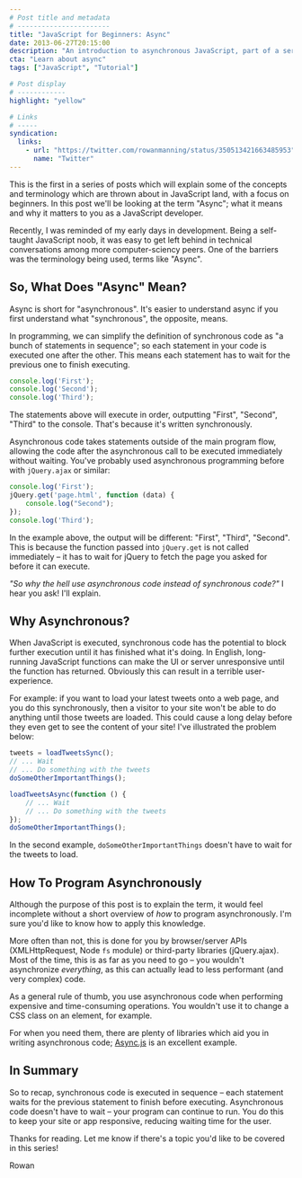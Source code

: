 ```yaml
---
# Post title and metadata
# -----------------------
title: "JavaScript for Beginners: Async"
date: 2013-06-27T20:15:00
description: "An introduction to asynchronous JavaScript, part of a series on JavaScript for Beginners."
cta: "Learn about async"
tags: ["JavaScript", "Tutorial"]

# Post display
# ------------
highlight: "yellow"

# Links
# -----
syndication:
  links:
    - url: "https://twitter.com/rowanmanning/status/350513421663485953"
      name: "Twitter"
---
```



This is the first in a series of posts which will explain some of the concepts and terminology which are thrown about in JavaScript land, with a focus on beginners. In this post we'll be looking at the term "Async"; what it means and why it matters to you as a JavaScript developer.

Recently, I was reminded of my early days in development. Being a self-taught JavaScript noob, it was easy to get left behind in technical conversations among more computer-sciency peers. One of the barriers was the terminology being used, terms like "Async".


So, What Does "Async" Mean?
---------------------------

Async is short for "asynchronous". It's easier to understand async if you first understand what "synchronous", the opposite, means.

In programming, we can simplify the definition of synchronous code as "a bunch of statements in sequence"; so each statement in your code is executed one after the other. This means each statement has to wait for the previous one to finish executing.

```js
console.log('First');
console.log('Second');
console.log('Third');
```

The statements above will execute in order, outputting "First", "Second", "Third" to the console. That's because it's written synchronously.

Asynchronous code takes statements outside of the main program flow, allowing the code after the asynchronous call to be executed immediately without waiting. You've probably used asynchronous programming before with `jQuery.ajax` or similar:

```js
console.log('First');
jQuery.get('page.html', function (data) {
    console.log("Second");
});
console.log('Third');
```

In the example above, the output will be different: "First", "Third", "Second". This is because the function passed into `jQuery.get` is not called immediately – it has to wait for jQuery to fetch the page you asked for before it can execute.

*"So why the hell use asynchronous code instead of synchronous code?"* I hear you ask! I'll explain.


Why Asynchronous?
-----------------

When JavaScript is executed, synchronous code has the potential to block further execution until it has finished what it's doing. In English, long-running JavaScript functions can make the UI or server unresponsive until the function has returned. Obviously this can result in a terrible user-experience.

For example: if you want to load your latest tweets onto a web page, and you do this synchronously, then a visitor to your site won't be able to do anything until those tweets are loaded. This could cause a long delay before they even get to see the content of your site! I've illustrated the problem below:

```js
tweets = loadTweetsSync();
// ... Wait
// ... Do something with the tweets
doSomeOtherImportantThings();
```

```js
loadTweetsAsync(function () {
    // ... Wait
    // ... Do something with the tweets
});
doSomeOtherImportantThings();
```

In the second example, `doSomeOtherImportantThings` doesn't have to wait for the tweets to load.


How To Program Asynchronously
-----------------------------

Although the purpose of this post is to explain the term, it would feel incomplete without a short overview of *how* to program asynchronously. I'm sure you'd like to know how to apply this knowledge.

More often than not, this is done for you by browser/server APIs (XMLHttpRequest, Node `fs` module) or third-party libraries (jQuery.ajax). Most of the time, this is as far as you need to go – you wouldn't asynchronize *everything*, as this can actually lead to less performant (and very complex) code.

As a general rule of thumb, you use asynchronous code when performing expensive and time-consuming operations. You wouldn't use it to change a CSS class on an element, for example.

For when you need them, there are plenty of libraries which aid you in writing asynchronous code; [Async.js][async] is an excellent example.


In Summary
----------

So to recap, synchronous code is executed in sequence – each statement waits for the previous statement to finish before executing. Asynchronous code doesn't have to wait – your program can continue to run. You do this to keep your site or app responsive, reducing waiting time for the user.

Thanks for reading. Let me know if there's a topic you'd like to be covered in this series!

Rowan



[async]: https://github.com/caolan/async
